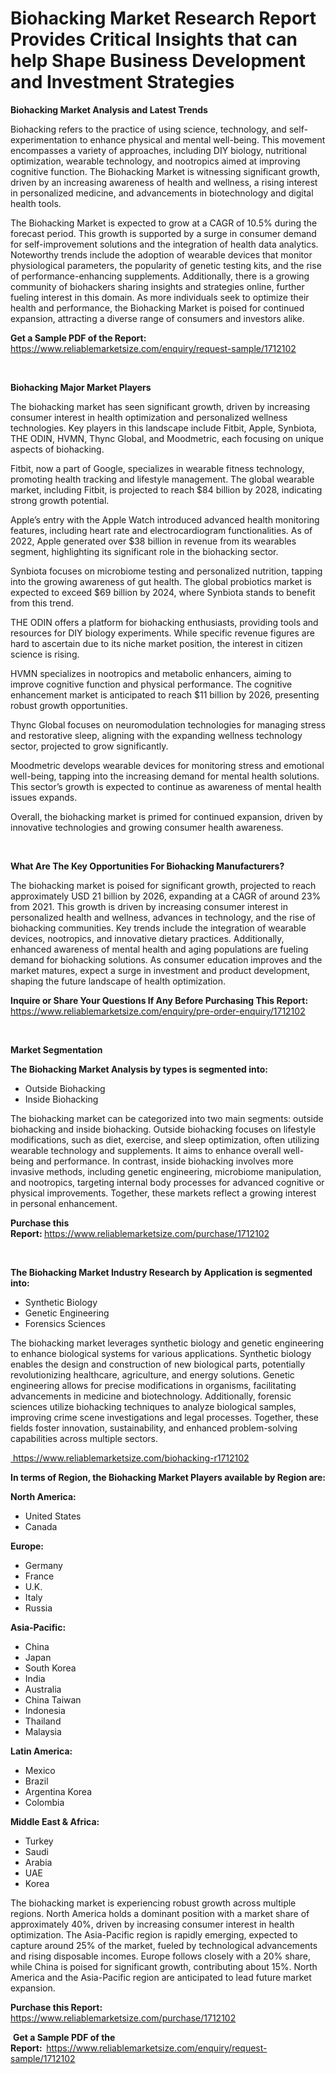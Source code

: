 <p><h1>Biohacking Market Research Report Provides Critical Insights that can help Shape Business Development and Investment Strategies</h1></p><p><strong>Biohacking Market Analysis and Latest Trends</strong></p>
<p><p>Biohacking refers to the practice of using science, technology, and self-experimentation to enhance physical and mental well-being. This movement encompasses a variety of approaches, including DIY biology, nutritional optimization, wearable technology, and nootropics aimed at improving cognitive function. The Biohacking Market is witnessing significant growth, driven by an increasing awareness of health and wellness, a rising interest in personalized medicine, and advancements in biotechnology and digital health tools.</p><p>The Biohacking Market is expected to grow at a CAGR of 10.5% during the forecast period. This growth is supported by a surge in consumer demand for self-improvement solutions and the integration of health data analytics. Noteworthy trends include the adoption of wearable devices that monitor physiological parameters, the popularity of genetic testing kits, and the rise of performance-enhancing supplements. Additionally, there is a growing community of biohackers sharing insights and strategies online, further fueling interest in this domain. As more individuals seek to optimize their health and performance, the Biohacking Market is poised for continued expansion, attracting a diverse range of consumers and investors alike.</p></p>
<p><strong>Get a Sample PDF of the Report:&nbsp;</strong> <a href="https://www.reliablemarketsize.com/enquiry/request-sample/1712102?utm_campaign=1932&utm_medium=2&utm_source=Github&utm_content=ia&utm_term=13042025&utm_id=biohacking">https://www.reliablemarketsize.com/enquiry/request-sample/1712102</a></p>
<p>&nbsp;</p>
<p><strong>Biohacking Major Market Players</strong></p>
<p><p>The biohacking market has seen significant growth, driven by increasing consumer interest in health optimization and personalized wellness technologies. Key players in this landscape include Fitbit, Apple, Synbiota, THE ODIN, HVMN, Thync Global, and Moodmetric, each focusing on unique aspects of biohacking.</p><p>Fitbit, now a part of Google, specializes in wearable fitness technology, promoting health tracking and lifestyle management. The global wearable market, including Fitbit, is projected to reach $84 billion by 2028, indicating strong growth potential.</p><p>Apple’s entry with the Apple Watch introduced advanced health monitoring features, including heart rate and electrocardiogram functionalities. As of 2022, Apple generated over $38 billion in revenue from its wearables segment, highlighting its significant role in the biohacking sector.</p><p>Synbiota focuses on microbiome testing and personalized nutrition, tapping into the growing awareness of gut health. The global probiotics market is expected to exceed $69 billion by 2024, where Synbiota stands to benefit from this trend.</p><p>THE ODIN offers a platform for biohacking enthusiasts, providing tools and resources for DIY biology experiments. While specific revenue figures are hard to ascertain due to its niche market position, the interest in citizen science is rising.</p><p>HVMN specializes in nootropics and metabolic enhancers, aiming to improve cognitive function and physical performance. The cognitive enhancement market is anticipated to reach $11 billion by 2026, presenting robust growth opportunities.</p><p>Thync Global focuses on neuromodulation technologies for managing stress and restorative sleep, aligning with the expanding wellness technology sector, projected to grow significantly.</p><p>Moodmetric develops wearable devices for monitoring stress and emotional well-being, tapping into the increasing demand for mental health solutions. This sector’s growth is expected to continue as awareness of mental health issues expands.</p><p>Overall, the biohacking market is primed for continued expansion, driven by innovative technologies and growing consumer health awareness.</p></p>
<p>&nbsp;</p>
<p><strong>What Are The Key Opportunities For Biohacking Manufacturers?</strong></p>
<p><p>The biohacking market is poised for significant growth, projected to reach approximately USD 21 billion by 2026, expanding at a CAGR of around 23% from 2021. This growth is driven by increasing consumer interest in personalized health and wellness, advances in technology, and the rise of biohacking communities. Key trends include the integration of wearable devices, nootropics, and innovative dietary practices. Additionally, enhanced awareness of mental health and aging populations are fueling demand for biohacking solutions. As consumer education improves and the market matures, expect a surge in investment and product development, shaping the future landscape of health optimization.</p></p>
<p><strong>Inquire or Share Your Questions If Any Before Purchasing This Report:</strong> <a href="https://www.reliablemarketsize.com/enquiry/pre-order-enquiry/1712102?utm_campaign=1932&utm_medium=2&utm_source=Github&utm_content=ia&utm_term=13042025&utm_id=biohacking">https://www.reliablemarketsize.com/enquiry/pre-order-enquiry/1712102</a></p>
<p>&nbsp;</p>
<p><strong>Market Segmentation</strong></p>
<p><strong>The Biohacking Market Analysis by types is segmented into:</strong></p>
<p><ul><li>Outside Biohacking</li><li>Inside Biohacking</li></ul></p>
<p><p>The biohacking market can be categorized into two main segments: outside biohacking and inside biohacking. Outside biohacking focuses on lifestyle modifications, such as diet, exercise, and sleep optimization, often utilizing wearable technology and supplements. It aims to enhance overall well-being and performance. In contrast, inside biohacking involves more invasive methods, including genetic engineering, microbiome manipulation, and nootropics, targeting internal body processes for advanced cognitive or physical improvements. Together, these markets reflect a growing interest in personal enhancement.</p></p>
<p><strong>Purchase this Report:&nbsp;</strong><a href="https://www.reliablemarketsize.com/purchase/1712102?utm_campaign=1932&utm_medium=2&utm_source=Github&utm_content=ia&utm_term=13042025&utm_id=biohacking">https://www.reliablemarketsize.com/purchase/1712102</a></p>
<p>&nbsp;</p>
<p><strong>The Biohacking Market Industry Research by Application is segmented into:</strong></p>
<p><ul><li>Synthetic Biology</li><li>Genetic Engineering</li><li>Forensics Sciences</li></ul></p>
<p><p>The biohacking market leverages synthetic biology and genetic engineering to enhance biological systems for various applications. Synthetic biology enables the design and construction of new biological parts, potentially revolutionizing healthcare, agriculture, and energy solutions. Genetic engineering allows for precise modifications in organisms, facilitating advancements in medicine and biotechnology. Additionally, forensic sciences utilize biohacking techniques to analyze biological samples, improving crime scene investigations and legal processes. Together, these fields foster innovation, sustainability, and enhanced problem-solving capabilities across multiple sectors.</p></p>
<p><a href="https://www.reliablemarketsize.com/biohacking-r1712102?utm_campaign=1932&utm_medium=2&utm_source=Github&utm_content=ia&utm_term=13042025&utm_id=biohacking">&nbsp;https://www.reliablemarketsize.com/biohacking-r1712102</a></p>
<p><strong>In terms of Region, the Biohacking Market Players available by Region are:</strong></p>
<p>
    <p> <strong> North America: </strong>
        <ul>
            <li>United States</li>
            <li>Canada</li>
        </ul>
        </p> 
    <p> <strong> Europe: </strong>
        <ul>
            <li>Germany</li>
            <li>France</li>
            <li>U.K.</li>
            <li>Italy</li>
            <li>Russia</li>
        </ul>
        </p> 
    <p> <strong> Asia-Pacific: </strong>
        <ul>
            <li>China</li>
            <li>Japan</li>
            <li>South Korea</li>
            <li>India</li>
            <li>Australia</li>
            <li>China Taiwan</li>
            <li>Indonesia</li>
            <li>Thailand</li>
            <li>Malaysia</li>
        </ul>
        </p> 
    <p> <strong> Latin America: </strong>
        <ul>
            <li>Mexico</li>
            <li>Brazil</li>
            <li>Argentina Korea</li>
            <li>Colombia</li>
        </ul>
        </p> 
    <p> <strong> Middle East & Africa: </strong>
        <ul>
            <li>Turkey</li>
            <li>Saudi</li>
            <li>Arabia</li>
            <li>UAE</li>
            <li>Korea</li>
        </ul>
    </p>
    </p>
<p><p>The biohacking market is experiencing robust growth across multiple regions. North America holds a dominant position with a market share of approximately 40%, driven by increasing consumer interest in health optimization. The Asia-Pacific region is rapidly emerging, expected to capture around 25% of the market, fueled by technological advancements and rising disposable incomes. Europe follows closely with a 20% share, while China is poised for significant growth, contributing about 15%. North America and the Asia-Pacific region are anticipated to lead future market expansion.</p></p>
<p><strong>Purchase this Report: </strong><a href="https://www.reliablemarketsize.com/purchase/1712102?utm_campaign=1932&utm_medium=2&utm_source=Github&utm_content=ia&utm_term=13042025&utm_id=biohacking">https://www.reliablemarketsize.com/purchase/1712102</a></p>
<p>&nbsp;<strong>Get a Sample PDF of the Report:&nbsp;&nbsp;</strong><a href="https://www.reliablemarketsize.com/enquiry/request-sample/1712102?utm_campaign=1932&utm_medium=2&utm_source=Github&utm_content=ia&utm_term=13042025&utm_id=biohacking">https://www.reliablemarketsize.com/enquiry/request-sample/1712102</a></p>
<p><strong></strong></p>
<p><p></p><p></p><p></p></p>